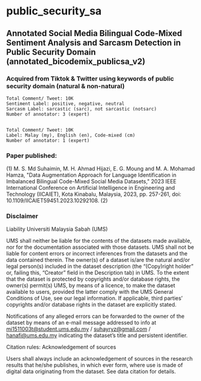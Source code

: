 # public_security_sa

## Annotated Social Media Bilingual Code-Mixed Sentiment Analysis and Sarcasm Detection in Public Security Domain (annotated_bicodemix_publicsa_v2)

### Acquired from Tiktok & Twitter using keywords of public security domain (natural & non-natural)
    
    Total Comment/ Tweet: 10K
    Sentiment Label: positive, negative, neutral
    Sarcasm Label: sarcastic (sarc), not sarcastic (notsarc)
    Number of annotator: 3 (expert)

	
    Total Comment/ Tweet: 10K
    Label: Malay (my), English (en), Code-mixed (cm)
    Number of annotator: 1 (expert)


### Paper published:
(1)
M. S. Md Suhaimin, M. H. Ahmad Hijazi, E. G. Moung and M. A. Mohamad Hamza, "Data Augmentation Approach for Language Identification in Imbalanced Bilingual Code-Mixed Social Media Datasets," 2023 IEEE International Conference on Artificial Intelligence in Engineering and Technology (IICAIET), Kota Kinabalu, Malaysia, 2023, pp. 257-261, doi: 10.1109/IICAIET59451.2023.10292108.
(2)


### Disclaimer

Liability Universiti Malaysia Sabah (UMS)

UMS shall neither be liable for the contents of the datasets made available, nor for the documentation associated with those datasets. 
UMS shall not be liable for content errors or incorrect inferences from the datasets and the data contained therein.
The owner(s) of a dataset is/are the natural and/or legal person(s) included in the dataset description (the “(Copy)right holder” or, failing this, “Creator” field in the Description tab) in UMS. 
To the extent that the dataset is protected by copyrights and/or database rights, the owner(s) permit(s) UMS, by means of a licence, to make the dataset available to users, provided the latter comply with the UMS General Conditions of Use, see our legal information. 
If applicable, third parties’ copyrights and/or database rights in the dataset are explicitly stated.

Notifications of any alleged errors can be forwarded to the owner of the dataset by means of an e-mail message addressed to info at mi1511003t@student.ums.edu.my / suhayryz@gmail.com / hanafi@ums.edu.my indicating the dataset’s title and persistent identifier.

Citation rules: Acknowledgement of sources

Users shall always include an acknowledgement of sources in the research results that he/she publishes, in which ever form, where use is made of digital data originating from the dataset. See data citation for details.
